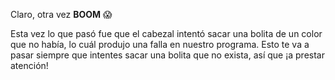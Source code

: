 Claro, otra vez **BOOM** :scream:

Esta vez lo que pasó fue que el cabezal intentó sacar una bolita de un color que no había, lo cuál produjo una falla en nuestro programa. Esto te va a pasar siempre que intentes sacar una bolita que no exista, así que ¡a prestar atención!